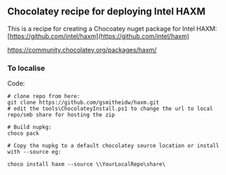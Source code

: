 ﻿## Chocolatey recipe for deploying Intel HAXM

This is a recipe for creating a Chocoatey nuget package for Intel HAXM:
[https://github.com/intel/haxm](https://github.com/intel/haxm)

https://community.chocolatey.org/packages/haxm/

### To localise ###
Code:
```
# clone repo from here:
git clone https://github.com/gsmitheidw/haxm.git
# edit the tools\ChocolateyInstall.ps1 to change the url to local repo/smb share for hosting the zip

# Build nupkg:
choco pack

# Copy the nupkg to a default chocolatey source location or install with --source eg:

choco install haxm --source \\YourLocalRepo\share\

```
